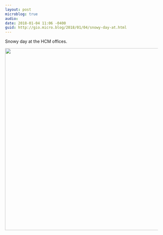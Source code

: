 ```yaml
---
layout: post
microblog: true
audio: 
date: 2018-01-04 11:06 -0400
guid: http://gio.micro.blog/2018/01/04/snowy-day-at.html
---
```

Snowy day at the HCM offices.

<img src="http://microblog.stevegio.net/uploads/2018/d9b850b515.jpg" width="600" height="600" />
